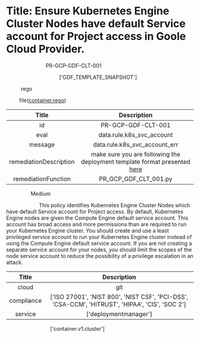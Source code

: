 



# Title: Ensure Kubernetes Engine Cluster Nodes have default Service account for Project access in Goole Cloud Provider.


***<font color="white">Master Test Id:</font>*** PR-GCP-GDF-CLT-001

***<font color="white">Master Snapshot Id:</font>*** ['GDF_TEMPLATE_SNAPSHOT']

***<font color="white">type:</font>*** rego

***<font color="white">rule:</font>*** file([container.rego])  
  
  
  
  

|Title|Description|
| :---: | :---: |
|id|PR-GCP-GDF-CLT-001|
|eval|data.rule.k8s_svc_account|
|message|data.rule.k8s_svc_account_err|
|remediationDescription|make sure you are following the deployment template format presented <a href='https://cloud.google.com/kubernetes-engine/docs/reference/rest/v1/projects.locations.clusters' target='_blank'>here</a>|
|remediationFunction|PR_GCP_GDF_CLT_001.py|


***<font color="white">Severity:</font>*** Medium

***<font color="white">Description:</font>*** This policy identifies Kubernetes Engine Cluster Nodes which have default Service account for Project access. By default, Kubernetes Engine nodes are given the Compute Engine default service account. This account has broad access and more permissions than are required to run your Kubernetes Engine cluster. You should create and use a least privileged service account to run your Kubernetes Engine cluster instead of using the Compute Engine default service account. If you are not creating a separate service account for your nodes, you should limit the scopes of the node service account to reduce the possibility of a privilege escalation in an attack.  
  
  

|Title|Description|
| :---: | :---: |
|cloud|git|
|compliance|['ISO 27001', 'NIST 800', 'NIST CSF', 'PCI-DSS', 'CSA-CCM', 'HITRUST', 'HIPAA', 'CIS', 'SOC 2']|
|service|['deploymentmanager']|


***<font color="white">Resource Types:</font>*** ['container.v1.cluster']


[container.rego]: https://github.com/prancer-io/prancer-compliance-test/tree/master/google/iac/container.rego

